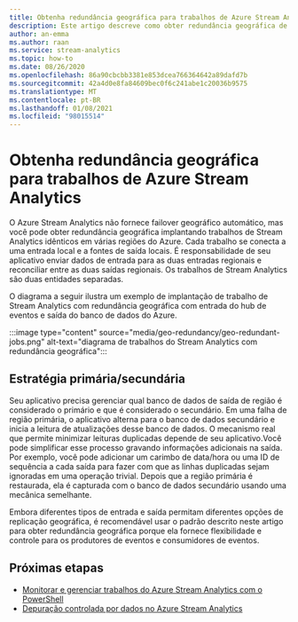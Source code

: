 ```yaml
---
title: Obtenha redundância geográfica para trabalhos de Azure Stream Analytics
description: Este artigo descreve como obter redundância geográfica de trabalhos de Azure Stream Analytics em vez de failover geográfico.
author: an-emma
ms.author: raan
ms.service: stream-analytics
ms.topic: how-to
ms.date: 08/26/2020
ms.openlocfilehash: 86a90cbcbb3381e853dcea766364642a89dafd7b
ms.sourcegitcommit: 42a4d0e8fa84609bec0f6c241abe1c20036b9575
ms.translationtype: MT
ms.contentlocale: pt-BR
ms.lasthandoff: 01/08/2021
ms.locfileid: "98015514"
---
```

# <a name="achieve-geo-redundancy-for-azure-stream-analytics-jobs"></a>Obtenha redundância geográfica para trabalhos de Azure Stream Analytics

O Azure Stream Analytics não fornece failover geográfico automático, mas você pode obter redundância geográfica implantando trabalhos de Stream Analytics idênticos em várias regiões do Azure. Cada trabalho se conecta a uma entrada local e a fontes de saída locais. É responsabilidade de seu aplicativo enviar dados de entrada para as duas entradas regionais e reconciliar entre as duas saídas regionais. Os trabalhos de Stream Analytics são duas entidades separadas.

O diagrama a seguir ilustra um exemplo de implantação de trabalho de Stream Analytics com redundância geográfica com entrada do hub de eventos e saída do banco de dados do Azure.

:::image type="content" source="media/geo-redundancy/geo-redundant-jobs.png" alt-text="diagrama de trabalhos do Stream Analytics com redundância geográfica":::

## <a name="primarysecondary-strategy"></a>Estratégia primária/secundária

Seu aplicativo precisa gerenciar qual banco de dados de saída de região é considerado o primário e que é considerado o secundário. Em uma falha de região primária, o aplicativo alterna para o banco de dados secundário e inicia a leitura de atualizações desse banco de dados. O mecanismo real que permite minimizar leituras duplicadas depende de seu aplicativo.Você pode simplificar esse processo gravando informações adicionais na saída. Por exemplo, você pode adicionar um carimbo de data/hora ou uma ID de sequência a cada saída para fazer com que as linhas duplicadas sejam ignoradas em uma operação trivial. Depois que a região primária é restaurada, ela é capturada com o banco de dados secundário usando uma mecânica semelhante.

Embora diferentes tipos de entrada e saída permitam diferentes opções de replicação geográfica, é recomendável usar o padrão descrito neste artigo para obter redundância geográfica porque ela fornece flexibilidade e controle para os produtores de eventos e consumidores de eventos.

## <a name="next-steps"></a>Próximas etapas

* [Monitorar e gerenciar trabalhos do Azure Stream Analytics com o PowerShell](stream-analytics-monitor-and-manage-jobs-use-powershell.md)
* [Depuração controlada por dados no Azure Stream Analytics](stream-analytics-job-diagram-with-metrics.md)